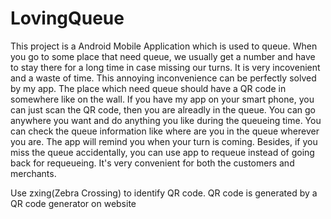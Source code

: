 # LovingQueue
This project is a Android Mobile Application which is used to queue.
When you go to some place that need queue, we usually get a number and have to stay there for a long time in case missing our turns. It is very incovenient and a waste of time.
This annoying inconvenience can be perfectly solved by my app. The place which need queue should have a QR code in somewhere like on the wall. If you have my app on your smart phone, you can just scan the QR code, then you are alreadly in the queue. You can go anywhere you want and do anything you like during the queueing time. You can check the queue information like where are you in the queue wherever you are. The app will remind you when your turn is coming. Besides, if you miss the queue accidentally, you can use app to requeue instead of going back for requeueing.
It's very convenient for both the customers and merchants.

Use zxing(Zebra Crossing) to identify QR code.
QR code is generated by a QR code generator on website